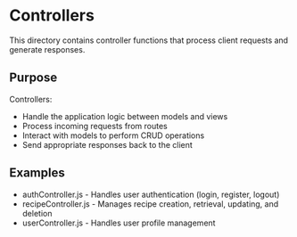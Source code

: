 # Controllers

This directory contains controller functions that process client requests and generate responses.

## Purpose

Controllers:
- Handle the application logic between models and views
- Process incoming requests from routes
- Interact with models to perform CRUD operations
- Send appropriate responses back to the client

## Examples

- authController.js - Handles user authentication (login, register, logout)
- recipeController.js - Manages recipe creation, retrieval, updating, and deletion
- userController.js - Handles user profile management
